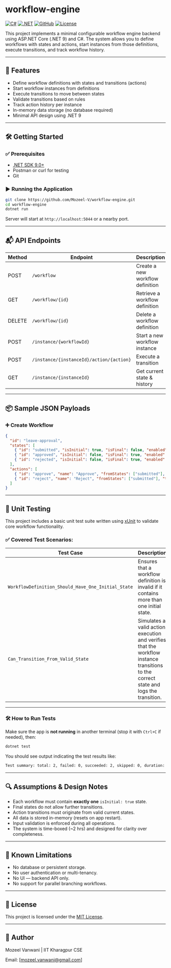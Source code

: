 # workflow-engine

[![C#](https://img.shields.io/badge/language-CSharp-blue.svg)](https://learn.microsoft.com/en-us/dotnet/csharp/)
[![.NET](https://img.shields.io/badge/framework-.NET_9.0-blueviolet.svg)](https://dotnet.microsoft.com/)
[![GitHub](https://img.shields.io/badge/hosted_on-GitHub-black?logo=github)](https://github.com/Mozeel-V/workflow-engine)
[![License](https://img.shields.io/badge/license-MIT-lightgrey.svg)](LICENSE)

This project implements a minimal configurable workflow engine backend using ASP.NET Core (.NET 9) and C#. The system allows you to define workflows with states and actions, start instances from those definitions, execute transitions, and track workflow history.

---

## 🚀 Features

- Define workflow definitions with states and transitions (actions)
- Start workflow instances from definitions
- Execute transitions to move between states
- Validate transitions based on rules
- Track action history per instance
- In-memory data storage (no database required)
- Minimal API design using .NET 9

---

## 🛠️ Getting Started
### ✅ Prerequisites

- [.NET SDK 9.0+](https://dotnet.microsoft.com/en-us/download)
- Postman or curl for testing
- Git

### ▶️ Running the Application

```bash
git clone https://github.com/Mozeel-V/workflow-engine.git
cd workflow-engine
dotnet run
```

Server will start at `http://localhost:5044` or a nearby port.

---

## 📬 API Endpoints

| Method | Endpoint                                | Description                       |
|--------|------------------------------------------|-----------------------------------|
| POST   | `/workflow`                             | Create a new workflow definition  |
| GET    | `/workflow/{id}`                        | Retrieve a workflow definition    |
| DELETE | `/workflow/{id}`                        | Delete a workflow definition      |
| POST   | `/instance/{workflowId}`                | Start a new workflow instance     |
| POST   | `/instance/{instanceId}/action/{action}`| Execute a transition              |
| GET    | `/instance/{instanceId}`                | Get current state & history       |

---

## 📦 Sample JSON Payloads

### ➕ Create Workflow

```json
{
  "id": "leave-approval",
  "states": [
    { "id": "submitted", "isInitial": true, "isFinal": false, "enabled": true },
    { "id": "approved", "isInitial": false, "isFinal": true, "enabled": true },
    { "id": "rejected", "isInitial": false, "isFinal": true, "enabled": true }
  ],
  "actions": [
    { "id": "approve", "name": "Approve", "fromStates": ["submitted"], "toState": "approved", "enabled": true },
    { "id": "reject", "name": "Reject", "fromStates": ["submitted"], "toState": "rejected", "enabled": true }
  ]
}
```

---

## 🧪 Unit Testing

This project includes a basic unit test suite written using [xUnit](https://xunit.net/) to validate core workflow functionality.

### ✅ Covered Test Scenarios:

| Test Case | Description |
|-----------|-------------|
| `WorkflowDefinition_Should_Have_One_Initial_State` | Ensures that a workflow definition is invalid if it contains more than one initial state. |
| `Can_Transition_From_Valid_State` | Simulates a valid action execution and verifies that the workflow instance transitions to the correct state and logs the transition. |

---

### 🛠 How to Run Tests

Make sure the app is **not running** in another terminal (stop it with `Ctrl+C` if needed), then:

```bash
dotnet test
```

You should see output indicating the test results like:

```bash
Test summary: total: 2, failed: 0, succeeded: 2, skipped: 0, duration: 2.4s
```

---

## 🔍 Assumptions & Design Notes

- Each workflow must contain **exactly one** `isInitial: true` state.
- Final states do not allow further transitions.
- Action transitions must originate from valid current states.
- All data is stored in-memory (resets on app restart).
- Input validation is enforced during all operations.
- The system is time-boxed (~2 hrs) and designed for clarity over completeness.

---

## 🚫 Known Limitations

- No database or persistent storage.
- No user authentication or multi-tenancy.
- No UI — backend API only.
- No support for parallel branching workflows.

---

## 📄 License

This project is licensed under the [MIT License](LICENSE).

---

## 📝 Author
Mozeel Vanwani | IIT Kharagpur CSE

Email: [mozeel.vanwani@gmail.com]
